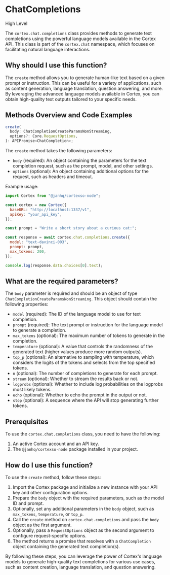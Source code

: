 
  
  # **ChatCompletions**

High Level

The `cortex.chat.completions` class provides methods to generate text completions using the powerful language models available in the Cortex API. This class is part of the `cortex.chat` namespace, which focuses on facilitating natural language interactions.

## Why should I use this function?

The `create` method allows you to generate human-like text based on a given prompt or instruction. This can be useful for a variety of applications, such as content generation, language translation, question answering, and more. By leveraging the advanced language models available in Cortex, you can obtain high-quality text outputs tailored to your specific needs.

## Methods Overview and Code Examples

```typescript
create(
  body: ChatCompletionCreateParamsNonStreaming,
  options?: Core.RequestOptions,
): APIPromise<ChatCompletion>;
```

The `create` method takes the following parameters:

- `body` (required): An object containing the parameters for the text completion request, such as the prompt, model, and other settings.
- `options` (optional): An object containing additional options for the request, such as headers and timeout.

Example usage:

```javascript
import Cortex from "@janhq/cortexso-node";

const cortex = new Cortex({
  baseURL: "http://localhost:1337/v1",
  apiKey: "your_api_key",
});

const prompt = "Write a short story about a curious cat:";

const response = await cortex.chat.completions.create({
  model: "text-davinci-003",
  prompt: prompt,
  max_tokens: 200,
});

console.log(response.data.choices[0].text);
```

## What are the required parameters?

The `body` parameter is required and should be an object of type `ChatCompletionCreateParamsNonStreaming`. This object should contain the following properties:

- `model` (required): The ID of the language model to use for text completion.
- `prompt` (required): The text prompt or instruction for the language model to generate a completion.
- `max_tokens` (optional): The maximum number of tokens to generate in the completion.
- `temperature` (optional): A value that controls the randomness of the generated text (higher values produce more random outputs).
- `top_p` (optional): An alternative to sampling with temperature, which considers the logits of the tokens and selects from the top specified tokens.
- `n` (optional): The number of completions to generate for each prompt.
- `stream` (optional): Whether to stream the results back or not.
- `logprobs` (optional): Whether to include log probabilities on the logprobs most likely tokens.
- `echo` (optional): Whether to echo the prompt in the output or not.
- `stop` (optional): A sequence where the API will stop generating further tokens.

## Prerequisites

To use the `cortex.chat.completions` class, you need to have the following:

1. An active Cortex account and an API key.
2. The `@janhq/cortexso-node` package installed in your project.

## How do I use this function?

To use the `create` method, follow these steps:

1. Import the Cortex package and initialize a new instance with your API key and other configuration options.
2. Prepare the `body` object with the required parameters, such as the model ID and prompt.
3. Optionally, set any additional parameters in the `body` object, such as `max_tokens`, `temperature`, or `top_p`.
4. Call the `create` method on `cortex.chat.completions` and pass the `body` object as the first argument.
5. Optionally, pass a `RequestOptions` object as the second argument to configure request-specific options.
6. The method returns a promise that resolves with a `ChatCompletion` object containing the generated text completion(s).

By following these steps, you can leverage the power of Cortex's language models to generate high-quality text completions for various use cases, such as content creation, language translation, and question answering.
  
  